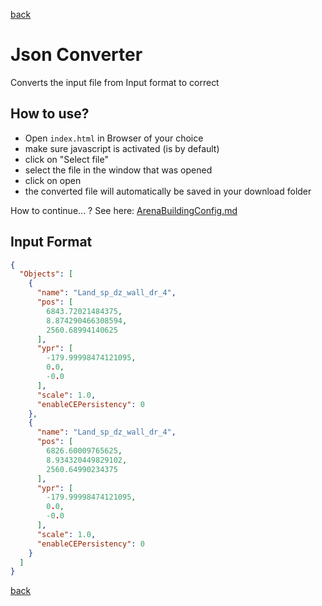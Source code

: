 [back](../../../Readme.md)


# Json Converter

Converts the input file from Input format to correct 

## How to use?

- Open `index.html` in Browser of your choice
- make sure javascript is activated (is by default)
- click on "Select file"
- select the file in the window that was opened
- click on open
- the converted file will automatically be saved in your download folder

How to continue... ? See here: [ArenaBuildingConfig.md](../../../Configs/ArenaBuildingConfig.md)

## Input Format

````json lines
{
  "Objects": [
    {
      "name": "Land_sp_dz_wall_dr_4",
      "pos": [
        6843.72021484375,
        8.874290466308594,
        2560.68994140625
      ],
      "ypr": [
        -179.99998474121095,
        0.0,
        -0.0
      ],
      "scale": 1.0,
      "enableCEPersistency": 0
    },
    {
      "name": "Land_sp_dz_wall_dr_4",
      "pos": [
        6826.60009765625,
        8.934320449829102,
        2560.64990234375
      ],
      "ypr": [
        -179.99998474121095,
        0.0,
        -0.0
      ],
      "scale": 1.0,
      "enableCEPersistency": 0
    }
  ]
}
````

[back](../../../Readme.md)
